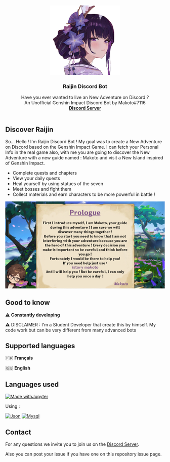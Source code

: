 <a name="readme-top"></a>



<br />
<div align="center">
   <img src="res/images/avatar-wb.png" alt="Logo" width="220" height="220">

  <h3 align="center">Raijin Discord Bot</h3>

  <p align="center">
    Have you ever wanted to live an New Adventure on Discord ?
    <br />
    An Unofficial Genshin Impact Discord Bot by Makoto#7116
    <br />
    <!--<a href="https://raidenshogun.gitbook.io/docs"><strong>Documentation</strong></a>--><a href="https://discord.gg/2AePNcphrs"><strong>Discord Server</strong></a>
    <br />
    <br />
  </p>
</div>




## Discover Raijin

So... Hello ! I'm Raijin Discord Bot ! My goal was to create a New Adventure on Discord based on the Genshin Impact Game. I can fetch your Personal Info in the real game also, with me you are going to discover the New Adventure with a new guide named : Makoto and visit a New Island inspired of Genshin Impact.
- Complete quests and chapters
- View your daily quests
- Heal yourself by using statues of the seven
- Meet bosses and fight them
- Collect materials and earn characters to be more powerful in battle !

<p align="center">
  <img src="res/images/story/1-english.jpg"/>
</p>




## Good to know

⚠️ **Constantly developing**

⚠️ DISCLAIMER : I'm a Student Developer that create this by himself. My code work but can be very different from many advanced bots




## Supported languages

🇫🇷 **Français**

🇬🇧 **English**




## Languages used

[![Made withJupyter](https://img.shields.io/badge/Made%20with-Python-yellow?style=for-the-badge&logo=Python)](https://python.org/)

Using :

[![Json][JSON]][JSON-url]
[![Mysql][MySQL]][MySQL-url]





## Contact

For any questions we invite you to join us on the [Discord Server](https://discord.gg/2AePNcphrs).

Also you can post your issue if you have one on this repository issue page.


[JSON]: https://img.shields.io/badge/Json-f7df1e?style=for-the-badge&logo=json&logoColor=383838
[JSON-url]: https://json.org/

[MySQL]: https://img.shields.io/badge/MySQL-005B75?style=for-the-badge&logo=mysql&logoColor=F3A01F
[MySQL-url]: https://www.mysql.com/
